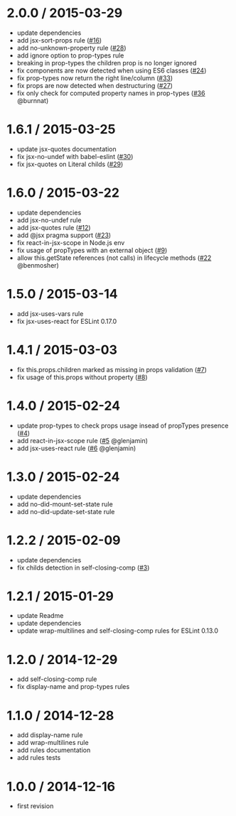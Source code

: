 2.0.0 / 2015-03-29
==================
* update dependencies
* add jsx-sort-props rule ([#16][])
* add no-unknown-property rule ([#28][])
* add ignore option to prop-types rule
* breaking in prop-types the children prop is no longer ignored
* fix components are now detected when using ES6 classes ([#24][])
* fix prop-types now return the right line/column ([#33][])
* fix props are now detected when destructuring ([#27][])
* fix only check for computed property names in prop-types ([#36][] @burnnat)

[#16]: https://github.com/yannickcr/eslint-plugin-react/issues/16
[#28]: https://github.com/yannickcr/eslint-plugin-react/issues/28
[#24]: https://github.com/yannickcr/eslint-plugin-react/issues/24
[#33]: https://github.com/yannickcr/eslint-plugin-react/issues/33
[#27]: https://github.com/yannickcr/eslint-plugin-react/issues/27
[#36]: https://github.com/yannickcr/eslint-plugin-react/pull/36


1.6.1 / 2015-03-25
==================
* update jsx-quotes documentation
* fix jsx-no-undef with babel-eslint ([#30][])
* fix jsx-quotes on Literal childs ([#29][])

[#30]: https://github.com/yannickcr/eslint-plugin-react/issues/30
[#29]: https://github.com/yannickcr/eslint-plugin-react/issues/29

1.6.0 / 2015-03-22
==================
* update dependencies
* add jsx-no-undef rule
* add jsx-quotes rule ([#12][]) 
* add @jsx pragma support ([#23][])
* fix react-in-jsx-scope in Node.js env
* fix usage of propTypes with an external object ([#9][])
* allow this.getState references (not calls) in lifecycle methods ([#22][] @benmosher)

[#12]: https://github.com/yannickcr/eslint-plugin-react/issues/12
[#23]: https://github.com/yannickcr/eslint-plugin-react/issues/23
[#9]: https://github.com/yannickcr/eslint-plugin-react/issues/9
[#22]: https://github.com/yannickcr/eslint-plugin-react/pull/22

1.5.0 / 2015-03-14
==================
* add jsx-uses-vars rule
* fix jsx-uses-react for ESLint 0.17.0

1.4.1 / 2015-03-03
==================
* fix this.props.children marked as missing in props validation ([#7][])
* fix usage of this.props without property ([#8][])

[#7]: https://github.com/yannickcr/eslint-plugin-react/issues/7
[#8]: https://github.com/yannickcr/eslint-plugin-react/issues/8

1.4.0 / 2015-02-24
==================
* update prop-types to check props usage insead of propTypes presence ([#4][])
* add react-in-jsx-scope rule ([#5][] @glenjamin)
* add jsx-uses-react rule ([#6][] @glenjamin)

[#4]: https://github.com/yannickcr/eslint-plugin-react/issues/4
[#5]: https://github.com/yannickcr/eslint-plugin-react/pull/5
[#6]: https://github.com/yannickcr/eslint-plugin-react/pull/6

1.3.0 / 2015-02-24
==================
* update dependencies
* add no-did-mount-set-state rule
* add no-did-update-set-state rule

1.2.2 / 2015-02-09
==================
* update dependencies
* fix childs detection in self-closing-comp ([#3][])

[#3]: https://github.com/yannickcr/eslint-plugin-react/issues/3

1.2.1 / 2015-01-29
==================
* update Readme
* update dependencies
* update wrap-multilines and self-closing-comp rules for ESLint 0.13.0

1.2.0 / 2014-12-29
==================
* add self-closing-comp rule
* fix display-name and prop-types rules

1.1.0 / 2014-12-28
==================
 * add display-name rule
 * add wrap-multilines rule
 * add rules documentation
 * add rules tests

1.0.0 / 2014-12-16
==================
 * first revision
